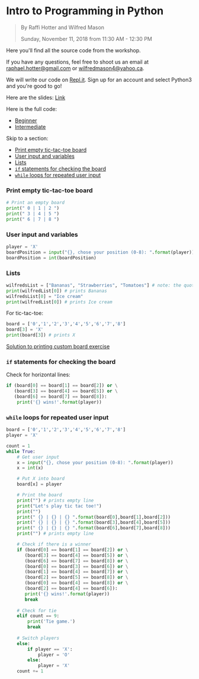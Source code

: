 # Intro to Programming in Python

> By Raffi Hotter and Wilfred Mason
>
> Sunday, November 11, 2018 from 11:30 AM - 12:30 PM

Here you'll find all the source code from the workshop.

If you have any questions, feel free to shoot us an email at raphael.hotter@gmail.com or wilfredmason4@yahoo.ca.

We will write our code on [Repl.it](repl.it). Sign up for an account and select Python3 and you're good to go!

Here are the slides: [Link](link)

Here is the full code:
* [Beginner]()
* [Intermediate]()

Skip to a section:

- [Print empty tic-tac-toe board](#01)
- [User input and variables](#02)
- [Lists](#03)
- [`if` statements for checking the board](#04)
- [`while` loops for repeated user input](#05)

<a name = "01"></a>

### Print empty tic-tac-toe board

```python
# Print an empty board
print(" 0 | 1 | 2 ")
print(" 3 | 4 | 5 ")
print(" 6 | 7 | 8 ")
```

<a name = "02"></a>

### User input and variables
```python
player = 'X'
boardPosition = input("{}, chose your position (0-8): ".format(player))
boardPosition = int(boardPosition)
```

<a name = "03"></a>
### Lists
```python
wilfredsList = ["Bananas", "Strawberries", "Tomatoes"] # note: the quotes just mean "this is a word" (not a number)
print(wilfredList[0]) # prints Bananas
wilfredsList[0] = "Ice cream"
print(wilfredList[0]) # prints Ice cream
```
For tic-tac-toe:
```python
board = ['0','1','2','3','4','5','6','7','8']
board[3] = 'X'
print(board[3]) # prints X
```

[Solution to printing custom board exercise](https://github.com/marihacks/learnathon-solutions/blob/master/if-statement.md)

<a name = "04"></a>
### `if` statements for checking the board
Check for horizontal lines:
```python
if (board[0] == board[1] == board[2]) or \
   (board[3] == board[4] == board[5]) or \
   (board[6] == board[7] == board[8]):
    print('{} wins!'.format(player))
```

<a name = "05"></a>
### `while` loops for repeated user input

```python
board = ['0','1','2','3','4','5','6','7','8']
player = 'X'

count = 1
while True:
    # Get user input
    x = input("{}, chose your position (0-8): ".format(player))
    x = int(x)

    # Put X into board
    board[x] = player

    # Print the board
    print("") # prints empty line
    print("Let's play tic tac toe!")
    print("")
    print(" {} | {} | {} ".format(board[0],board[1],board[2]))
    print(" {} | {} | {} ".format(board[3],board[4],board[5]))
    print(" {} | {} | {} ".format(board[6],board[7],board[8]))
    print("") # prints empty line

    # Check if there is a winner
    if (board[0] == board[1] == board[2]) or \
       (board[3] == board[4] == board[5]) or \
       (board[6] == board[7] == board[8]) or \
       (board[0] == board[3] == board[6]) or \
       (board[1] == board[4] == board[7]) or \
       (board[2] == board[5] == board[8]) or \
       (board[0] == board[4] == board[8]) or \
       (board[2] == board[4] == board[6]):
       print('{} wins!'.format(player))
       break
    
    # Check for tie
    elif count == 9:
        print('Tie game.')
        break
    
    # Switch players
    else:
        if player == 'X':
            player = 'O'
        else:
            player = 'X'
    count += 1

```
